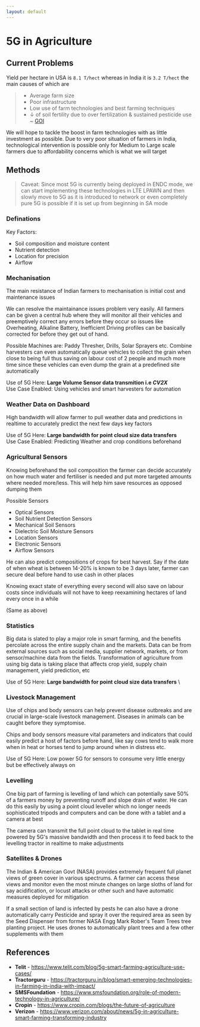 ```yaml
---
layout: default
---
```


# 5G in Agriculture
## Current Problems
Yield per hectare in USA is `8.1 T/hect` whereas in India it is `3.2 T/hect` the main causes of which are
> - Average farm size
> - Poor infrastructure
> - Low use of farm technologies and best farming techniques
> - &darr; of soil fertility due to over fertilization &amp; sustained pesticide use
> ~ [GOI](https://www.startupindia.gov.in/content/sih/en/agriculture-challenges-detail.html)

We will hope to tackle the boost in farm technologies with as little investment as possible. Due to very poor situation of farmers in India, technological intervention is possible only for Medium to Large scale farmers due to affordability concerns which is what we will target

## Methods
> Caveat: Since most 5G is currently being deployed in ENDC mode, we can start implementing these technologies in LTE LPAWN and then slowly move to 5G as it is introduced to network or even completely pure 5G is possible if it is set up from beginning in SA mode

### Definations
Key Factors:
- Soil composition and moisture content
- Nutrient detection
- Location for precision
- Airflow

### Mechanisation
The main resistance of Indian farmers to mechanisation is initial cost and maintenance issues

We can resolve the maintainance issues problem very easily. All farmers can be given a central hub where they will monitor all their vehicles and preemptively correct any errors before they occur so issues like Overheating, Alkaline Battery, Inefficient Driving profiles can be basically corrected for before they get out of hand.

Possible Machines are: Paddy Thresher, Drills, Solar Sprayers etc. Combine harvesters can even automatically queue vehicles to collect the grain when close to being full thus saving on labour cost of 2 people and much more time since these vehicles can even dump the grain at a predefined site automatically

Use of 5G Here: **Large Volume Sensor data transmition i.e *CV2X*** \
Use Case Enabled: Using vehicles and smart harvesters for automation

### Weather Data on Dashboard
High bandwidth will allow farmer to pull weather data and predictions in realtime to accurately predict the next few days key factors

Use of 5G Here: **Large bandwidth for point cloud size data transfers** \
Use Case Enabled: Predicting Weather and crop conditions beforehand

### Agricultural Sensors
Knowing beforehand the soil composition the farmer can decide accurately on how much water and fertiliser is needed and put more targeted amounts where needed more/less. This will help him save resources as opposed dumping them

Possible Sensors
- Optical Sensors
- Soil Nutrient Detection Sensors
- Mechanical Soil Sensors
- Dielectric Soil Moisture Sensors
- Location Sensors
- Electronic Sensors
- Airflow Sensors

He can also predict compositions of crops for best harvest. Say if the date of when wheat is between 14-20% is known to be 3 days later, farmer can secure deal before hand to use cash in other places

Knowing exact state of everything every second will also save on labour costs since individuals will not have to keep reexamining hectares of land every once in a while

(Same as above)

### Statistics
Big data is slated to play a major role in smart farming, and the benefits percolate across the entire supply chain and the markets. Data can be from external sources such as social media, supplier network, markets, or from sensor/machine data from the fields. Transformation of agriculture from using big data is taking place that affects crop yield, supply chain management, yield prediction, etc

Use of 5G Here: **Large bandwidth for point cloud size data transfers** \

### Livestock Management
Use of chips and body sensors can help prevent disease outbreaks and are crucial in large-scale livestock management. Diseases in animals can be caught before they symptomise.

Chips and body sensors measure vital parameters and indicators that could easily predict a host of factors before hand, like say cows tend to walk more when in heat or horses tend to jump around when in distress etc.

Use of 5G Here: Low power 5G for sensors to consume very little energy but be effectively always on

### Levelling
One big part of farming is levelling of land which can potentially save 50% of a farmers money by preventing runoff and slope drain of water. He can do this easily by using a point cloud leveller which no longer needs sophisticated tripods and computers and can be done with a tablet and a camera at best

The camera can transmit the full point cloud to the tablet in real time powered by 5G's massive bandwidth and then process it to feed back to the levelling tractor in realtime to make adjustments

### Satellites & Drones
The Indian & American Govt (NASA) provides extremely frequent full planet views of green cover in various spectrums. A farmer can access these views and monitor even the most minute changes on large sloths of land for say acidification, or locust attacks or other such and have automatic measures deployed for mitigation

If a small section of land is infected by pests he can also have a drone automatically carry Pesticide and spray it over the required area as seen by the Seed Dispenser from former NASA Engg Mark Rober's Team Trees tree planting project. He uses drones to automatically plant trees and a few other supplements with them


## References
- **Telit** - https://www.telit.com/blog/5g-smart-farming-agriculture-use-cases/
- **Tractorguru** - https://tractorguru.in/blog/smart-emerging-technologies-in-farming-in-india-with-impact/
- **SMSFoundation** - https://www.smsfoundation.org/role-of-modern-technology-in-agriculture/
- **Cropin** - https://www.cropin.com/blogs/the-future-of-agriculture
- **Verizon** - https://www.verizon.com/about/news/5g-in-agriculture-smart-farming-transforming-industry
